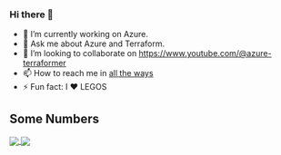### Hi there 👋

- 🔭 I’m currently working on Azure.
- 💬 Ask me about Azure and Terraform.
- 👯 I’m looking to collaborate on https://www.youtube.com/@azure-terraformer
- 📫 How to reach me in <a href="bento.me/markti" target="_blank">all the ways</a>
- ⚡ Fun fact: I ❤️ LEGOS
<!-- 
- 🌱 I’m currently learning more about Zonal Resilliency.
- 🤔 I’m looking for help with ...
-->

## Some Numbers

<a href="https://github.com/markti/markti">
<img align="center" src="https://github-readme-stats.vercel.app/api?username=markti&show_icons=true&theme=cobalt" />
</a>
<a href="https://github.com/markti/markti">
<img align="center" src="https://github-readme-stats.vercel.app/api/top-langs/?username=markti&show_icons=true&theme=cobalt&hide=javascript,css" />
</a>
